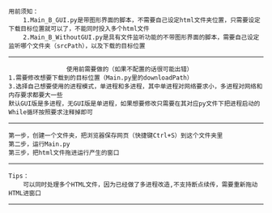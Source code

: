     用前须知：
        1.Main_B_GUI.py是带图形界面的脚本，不需要自己设定html文件夹位置，只需要设定下载目标位置就可以了，不能同时投入多个html文件
        2.Main_B_WithoutGUI.py是具有文件监听功能的不带图形界面的脚本，需要自己设定监听哪个文件夹（srcPath），以及下载的目标位置




*********
                    使用前需要做的（如果不配置的话很可能出错）
    1.需要修改想要下载到的目标位置（Main.py里的downloadPath）
    3.选择自己想要使用的进程模式，单进程和多进程，其中单进程对网络要求小，多进程对网络和内存要求都要大一些
    默认GUI版是多进程，无GUI版是单进程，如果想要修改只需要在其对应py文件下把进程启动的While循环按照要求注释掉即可
*********
    第一步，创建一个文件夹，把浏览器保存网页（快捷键Ctrl+S）到这个文件夹里
    第二步，运行Main.py
    第三步，把html文件拖进运行产生的窗口
*********
    Tips：
        可以同时处理多个HTML文件，因为已经做了多进程改造,不支持断点续传，需要重新拖动HTML进窗口

*********